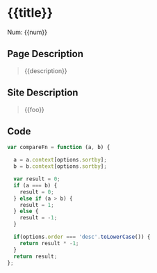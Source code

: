 # {{title}}
Num: {{num}}

## Page Description

> {{description}}


## Site Description

> {{foo}}


## Code

```js
var compareFn = function (a, b) {

  a = a.context[options.sortby];
  b = b.context[options.sortby];

  var result = 0;
  if (a === b) {
    result = 0;
  } else if (a > b) {
    result = 1;
  } else {
    result = -1;
  }

  if(options.order === 'desc'.toLowerCase()) {
    return result * -1;
  }
  return result;
};
```
